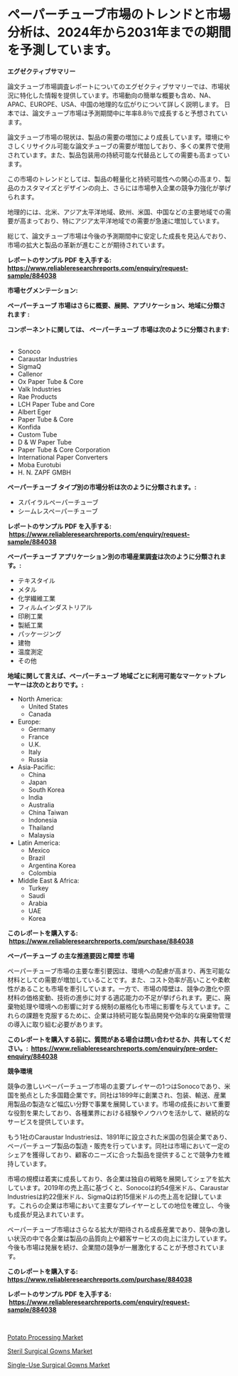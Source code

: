 <p><h1>ペーパーチューブ市場のトレンドと市場分析は、2024年から2031年までの期間を予測しています。</h1></p><p><strong>エグゼクティブサマリー</strong></p>
<p><p>論文チューブ市場調査レポートについてのエグゼクティブサマリーでは、市場状況に特化した情報を提供しています。市場動向の簡単な概要も含め、NA、APAC、EUROPE、USA、中国の地理的な広がりについて詳しく説明します。 日本では、論文チューブ市場は予測期間中に年率8.8％で成長すると予想されています。</p><p>論文チューブ市場の現状は、製品の需要の増加により成長しています。環境にやさしくリサイクル可能な論文チューブの需要が増加しており、多くの業界で使用されています。また、製品包装用の持続可能な代替品としての需要も高まっています。</p><p>この市場のトレンドとしては、製品の軽量化と持続可能性への関心の高まり、製品のカスタマイズとデザインの向上、さらには市場参入企業の競争力強化が挙げられます。</p><p>地理的には、北米、アジア太平洋地域、欧州、米国、中国などの主要地域での需要が高まっており、特にアジア太平洋地域での需要が急速に増加しています。</p><p>総じて、論文チューブ市場は今後の予測期間中に安定した成長を見込んでおり、市場の拡大と製品の革新が進むことが期待されています。</p></p>
<p><strong>レポートのサンプル PDF を入手する: <a href="https://www.reliableresearchreports.com/enquiry/request-sample/884038">https://www.reliableresearchreports.com/enquiry/request-sample/884038</a></strong></p>
<p><strong>市場セグメンテーション:</strong></p>
<p><strong> ペーパーチューブ 市場はさらに概要、展開、アプリケーション、地域に分類されます :</strong></p>
<p><strong>コンポーネントに関しては、 ペーパーチューブ 市場は次のように分類されます: &nbsp;</strong></p>
<p><ul><li>Sonoco</li><li>Caraustar Industries</li><li>SigmaQ</li><li>Callenor</li><li>Ox Paper Tube & Core</li><li>Valk Industries</li><li>Rae Products</li><li>LCH Paper Tube and Core</li><li>Albert Eger</li><li>Paper Tube & Core</li><li>Konfida</li><li>Custom Tube</li><li>D & W Paper Tube</li><li>Paper Tube & Core Corporation</li><li>International Paper Converters</li><li>Moba Eurotubi</li><li>H. N. ZAPF GMBH</li></ul></p>
<p><strong> ペーパーチューブ タイプ別の市場分析は次のように分類されます。:</strong></p>
<p><ul><li>スパイラルペーパーチューブ</li><li>シームレスペーパーチューブ</li></ul></p>
<p><strong>レポートのサンプル PDF を入手する: &nbsp;<a href="https://www.reliableresearchreports.com/enquiry/request-sample/884038">https://www.reliableresearchreports.com/enquiry/request-sample/884038</a></strong></p>
<p><strong> ペーパーチューブ アプリケーション別の市場産業調査は次のように分類されます。:</strong></p>
<p><ul><li>テキスタイル</li><li>メタル</li><li>化学繊維工業</li><li>フィルムインダストリアル</li><li>印刷工業</li><li>製紙工業</li><li>パッケージング</li><li>建物</li><li>温度測定</li><li>その他</li></ul></p>
<p><strong>地域に関して言えば、ペーパーチューブ 地域ごとに利用可能なマーケットプレーヤーは次のとおりです。:</strong></p>
<p><ul>
    <li>
        North America:
        <ul>
            <li>United States</li>
            <li>Canada</li>
        </ul>
    </li>
    <li>
        Europe:
        <ul>
            <li>Germany</li>
            <li>France</li>
            <li>U.K.</li>
            <li>Italy</li>
            <li>Russia</li>
        </ul>
    </li>
    <li>
        Asia-Pacific:
        <ul>
            <li>China</li>
            <li>Japan</li>
            <li>South Korea</li>
            <li>India</li>
            <li>Australia</li>
            <li>China Taiwan</li>
            <li>Indonesia</li>
            <li>Thailand</li>
            <li>Malaysia</li>
        </ul>
    </li>
    <li>
        Latin America:
        <ul>
            <li>Mexico</li>
            <li>Brazil</li>
            <li>Argentina Korea</li>
            <li>Colombia</li>
        </ul>
    </li>
    <li>
        Middle East & Africa:
        <ul>
            <li>Turkey</li>
            <li>Saudi</li>
            <li>Arabia</li>
            <li>UAE</li>
            <li>Korea</li>
        </ul>
    </li>
    </ul></p>
<p><strong>このレポートを購入する: &nbsp;<a href="https://www.reliableresearchreports.com/purchase/884038">https://www.reliableresearchreports.com/purchase/884038</a></strong></p>
<p><strong>ペーパーチューブ の主な推進要因と障壁 市場</strong></p>
<p><p>ペーパーチューブ市場の主要な牽引要因は、環境への配慮が高まり、再生可能な材料としての需要が増加していることです。また、コスト効率が高いことや柔軟性があることも市場を牽引しています。一方で、市場の障壁は、競争の激化や原材料の価格変動、技術の進歩に対する適応能力の不足が挙げられます。更に、廃棄物処理や環境への影響に対する規制の厳格化も市場に影響を与えています。これらの課題を克服するために、企業は持続可能な製品開発や効率的な廃棄物管理の導入に取り組む必要があります。</p></p>
<p><strong>このレポートを購入する前に、質問がある場合は問い合わせるか、共有してください。:&nbsp; <a href="https://www.reliableresearchreports.com/enquiry/pre-order-enquiry/884038">https://www.reliableresearchreports.com/enquiry/pre-order-enquiry/884038</a></strong></p>
<p><strong>競争環境</strong></p>
<p><p>競争の激しいペーパーチューブ市場の主要プレイヤーの1つはSonocoであり、米国を拠点とした多国籍企業です。同社は1899年に創業され、包装、輸送、産業用製品の製造など幅広い分野で事業を展開しています。市場の成長において重要な役割を果たしており、各種業界における経験やノウハウを活かして、継続的なサービスを提供しています。</p><p>もう1社のCaraustar Industriesは、1891年に設立された米国の包装企業であり、ペーパーチューブ製品の製造・販売を行っています。同社は市場において一定のシェアを獲得しており、顧客のニーズに合った製品を提供することで競争力を維持しています。</p><p>市場の規模は着実に成長しており、各企業は独自の戦略を展開してシェアを拡大しています。2019年の売上高に基づくと、Sonocoは約54億米ドル、Caraustar Industriesは約22億米ドル、SigmaQは約15億米ドルの売上高を記録しています。これらの企業は市場において主要なプレイヤーとしての地位を確立し、今後も成長が見込まれています。</p><p>ペーパーチューブ市場はさらなる拡大が期待される成長産業であり、競争の激しい状況の中で各企業は製品の品質向上や顧客サービスの向上に注力しています。今後も市場は発展を続け、企業間の競争が一層激化することが予想されています。</p></p>
<p><strong>このレポートを購入する: &nbsp; <a href="https://www.reliableresearchreports.com/purchase/884038">https://www.reliableresearchreports.com/purchase/884038</a></strong></p>
<p><strong>レポートのサンプル PDF を入手する: &nbsp;<a href="https://www.reliableresearchreports.com/enquiry/request-sample/884038">https://www.reliableresearchreports.com/enquiry/request-sample/884038</a></strong><strong></strong></p>
<p>&nbsp;</p>
<p><p><a href="https://view.publitas.com/reportprime-1/potato-processing-market-furnish-information-about-market-size-market-share-market-dynamics-and-projections-spanning-from-2024-to-2031/">Potato Processing Market</a></p><p><a href="https://metal-farmhouse-e95.notion.site/Steril-Surgical-Gowns-Market-Size-Growth-Outlook-from-2024-to-2031-projecting-at-Market-s-Trends-A-54f11272f052461fbdaf557a408f9500">Steril Surgical Gowns Market</a></p><p><a href="https://crocus-run-b5a.notion.site/Single-Use-Surgical-Gowns-Market-Analysis-and-Market-Size-Global-Industry-Overview-Market-Segmenta-e91dca4d40564a33b668752212439454">Single-Use Surgical Gowns Market</a></p></p>